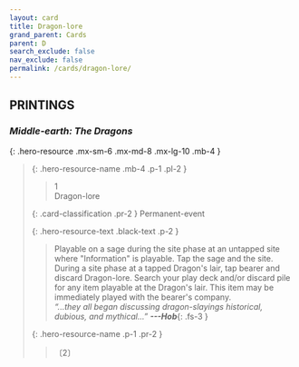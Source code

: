 ```yaml
---
layout: card
title: Dragon-lore
grand_parent: Cards
parent: D
search_exclude: false
nav_exclude: false
permalink: /cards/dragon-lore/
---
```


## PRINTINGS


### _Middle-earth: The Dragons_

{: .hero-resource .mx-sm-6 .mx-md-8 .mx-lg-10 .mb-4 }
> {: .hero-resource-name .mb-4 .p-1 .pl-2 }
> > <div class="card-mp">1</div>
> > <div class="card-name">Dragon-lore</div>
>
> {: .card-classification .pr-2 }
> Permanent-event
>
> {: .hero-resource-text .black-text .p-2 }
> > Playable on a sage during the site phase at an untapped site where "Information" is playable. Tap the sage and the site. During a site phase at a tapped Dragon's lair, tap bearer and discard Dragon-lore. Search your play deck and/or discard pile for any item playable at the Dragon's lair. This item may be immediately played with the bearer's company.   <br>_“...they all began discussing dragon-slayings historical, dubious, and mythical...”_ ***---&#65279;Hob***{: .fs-3 } 
> 
> {: .hero-resource-name .p-1 .pr-2 }
> > <div class="card-shield"></div>
> > <div class="card-corruption">〔2〕</div>
